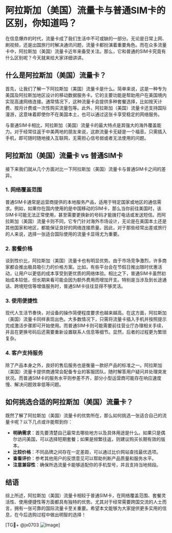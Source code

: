 # 阿拉斯加（美国）流量卡与普通SIM卡的区别，你知道吗？

在信息爆炸的时代，流量卡成了我们生活中不可或缺的一部分。无论是日常上网、刷视频，还是出国旅行时解决通讯问题，流量卡都扮演着重要角色。而在众多流量卡中，阿拉斯加（美国）流量卡近年来备受关注。那么，它和普通的SIM卡究竟有什么区别呢？今天就来给大家详细讲讲。

## 什么是阿拉斯加（美国）流量卡？

首先，让我们了解一下阿拉斯加（美国）流量卡是什么。简单来说，这是一种专为美国及阿拉斯加地区设计的移动数据服务卡。它的主要功能是帮助用户在美国境内实现高速网络连接。通常情况下，这种流量卡会提供多种套餐选择，比如按天计费、按月计费或一次性购买流量包等。此外，阿拉斯加（美国）流量卡还支持国际漫游，这意味着即使你不在美国本土，也可以通过这张卡享受稳定的网络服务。

与普通SIM卡相比，阿拉斯加（美国）流量卡的最大特点是其强大的海外覆盖能力。对于经常往返于中美两地的朋友来说，这款流量卡无疑是一个福音。只需插入手机，即可随时随地接入互联网，无需担心信号弱或者无法使用的问题。

## 阿拉斯加（美国）流量卡 vs 普通SIM卡

接下来我们就从几个方面对比一下阿拉斯加（美国）流量卡与普通SIM卡之间的差异。

### 1. 网络覆盖范围

普通SIM卡通常是运营商提供的本地服务产品，适用于特定国家或地区的通信需求。例如，如果你在国内使用的是中国移动的SIM卡，那么当你前往美国时，该SIM卡可能无法正常使用，甚至需要更换新的号码才能拨打电话或发送短信。而阿拉斯加（美国）流量卡则不同，它专门针对海外市场设计，无论是在美国本土还是其他国家和地区，都能保证良好的网络连接质量。因此，对于那些经常出差或旅行的人来说，选择一张适合国际使用的流量卡显得尤为重要。

### 2. 套餐价格

谈到性价比，阿拉斯加（美国）流量卡也有明显优势。由于市场竞争激烈，许多商家都会推出极具吸引力的价格方案。比如，有些平台会在节假日推出限时优惠活动，让用户以更低的成本享受到更优质的网络体验。相比之下，普通SIM卡虽然初始成本较低，但长期来看可能会因为额外费用而增加开支。特别是当涉及到长途通话、跨境短信等增值服务时，普通SIM卡往往显得不够灵活。

### 3. 使用便捷性

现代人生活节奏快，对设备的操作简便程度要求也越来越高。在这方面，阿拉斯加（美国）流量卡同样表现出色。大多数情况下，只需将流量卡插入手机并按照提示完成激活步骤即可开始使用。而普通SIM卡则可能需要前往营业厅办理相关手续，并且在更换号码后还需要重新设置联系人信息等细节。显然，后者的过程更为繁琐复杂。

### 4. 客户支持服务

除了产品本身之外，良好的售后服务也是衡量一款好产品的标准之一。阿拉斯加（美国）流量卡提供商通常会配备专业的客服团队，随时解答用户疑问并处理突发状况。而普通SIM卡的服务水平则参差不齐，部分小型运营商可能存在响应速度慢、解决问题效率低等问题。

## 如何挑选合适的阿拉斯加（美国）流量卡？

既然了解了阿拉斯加（美国）流量卡的优势所在，那么如何挑选一张适合自己的流量卡呢？以下几点或许能帮到你：

- **明确需求**：首先要清楚自己最常去哪些地方以及具体用途是什么。如果只是偶尔访问美国，可以选择短期套餐；如果是频繁往返，则建议购买长期有效的版本。
- **比较价格**：不同品牌之间存在一定差距，可以通过比价网站查找最优选项。
- **查看评价**：参考其他用户的反馈意见可以帮助判断产品质量和服务水平。
- **注意兼容性**：确保所选流量卡能够适配你的手机型号，并且支持当地频段。

## 结语

综上所述，阿拉斯加（美国）流量卡相较于普通SIM卡，在网络覆盖范围、套餐灵活性、使用便捷性等方面都具有独特的优势。尤其对于经常需要跨国交流的人士而言，拥有一张可靠的国际流量卡至关重要。希望本文能够为大家提供更多实用的信息，在今后选购过程中做出明智的选择！

[TG💪+ @jx0703 ![Image](https://github.com/user-attachments/assets/dbca1d08-cadb-493c-b0ec-ad6f7a83f270)]